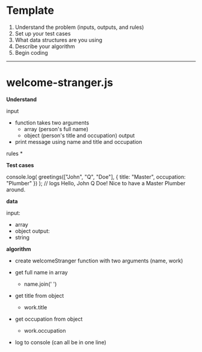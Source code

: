 # Template
1. Understand the problem (inputs, outputs, and rules)
2. Set up your test cases
3. What data structures are you using
4. Describe your algorithm
5. Begin coding

---

# welcome-stranger.js

**Understand**

input
  * function takes two arguments
    * array (person's full name)
    * object (person's title and occupation)
output
  * print message using name and title and occupation

rules
  *

**Test cases**

console.log(
  greetings(["John", "Q", "Doe"], { title: "Master", occupation: "Plumber" })
);
// logs Hello, John Q Doe! Nice to have a Master Plumber around.

**data**

input:
  * array
  * object
output:
  * string

**algorithm**

* create welcomeStranger function with two arguments (name, work)

* get full name in array
  * name.join(' ')
* get title from object
  * work.title
* get occupation from object
  * work.occupation
* log to console (can all be in one line)
